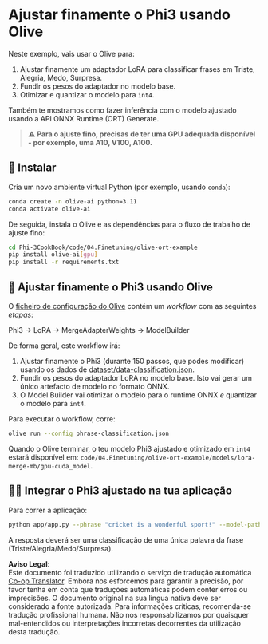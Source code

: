 <!--
CO_OP_TRANSLATOR_METADATA:
{
  "original_hash": "4164123a700fecd535d850f09506d72a",
  "translation_date": "2025-07-16T16:25:44+00:00",
  "source_file": "code/04.Finetuning/olive-ort-example/README.md",
  "language_code": "pt"
}
-->
# Ajustar finamente o Phi3 usando Olive

Neste exemplo, vais usar o Olive para:

1. Ajustar finamente um adaptador LoRA para classificar frases em Triste, Alegria, Medo, Surpresa.  
1. Fundir os pesos do adaptador no modelo base.  
1. Otimizar e quantizar o modelo para `int4`.  

Também te mostramos como fazer inferência com o modelo ajustado usando a API ONNX Runtime (ORT) Generate.

> **⚠️ Para o ajuste fino, precisas de ter uma GPU adequada disponível - por exemplo, uma A10, V100, A100.**

## 💾 Instalar

Cria um novo ambiente virtual Python (por exemplo, usando `conda`):

```bash
conda create -n olive-ai python=3.11
conda activate olive-ai
```

De seguida, instala o Olive e as dependências para o fluxo de trabalho de ajuste fino:

```bash
cd Phi-3CookBook/code/04.Finetuning/olive-ort-example
pip install olive-ai[gpu]
pip install -r requirements.txt
```

## 🧪 Ajustar finamente o Phi3 usando Olive  
O [ficheiro de configuração do Olive](../../../../../code/04.Finetuning/olive-ort-example/phrase-classification.json) contém um *workflow* com as seguintes *etapas*:

Phi3 -> LoRA -> MergeAdapterWeights -> ModelBuilder

De forma geral, este workflow irá:

1. Ajustar finamente o Phi3 (durante 150 passos, que podes modificar) usando os dados de [dataset/data-classification.json](../../../../../code/04.Finetuning/olive-ort-example/dataset/dataset-classification.json).  
1. Fundir os pesos do adaptador LoRA no modelo base. Isto vai gerar um único artefacto de modelo no formato ONNX.  
1. O Model Builder vai otimizar o modelo para o runtime ONNX *e* quantizar o modelo para `int4`.  

Para executar o workflow, corre:

```bash
olive run --config phrase-classification.json
```

Quando o Olive terminar, o teu modelo Phi3 ajustado e otimizado em `int4` estará disponível em: `code/04.Finetuning/olive-ort-example/models/lora-merge-mb/gpu-cuda_model`.

## 🧑‍💻 Integrar o Phi3 ajustado na tua aplicação

Para correr a aplicação:

```bash
python app/app.py --phrase "cricket is a wonderful sport!" --model-path models/lora-merge-mb/gpu-cuda_model
```

A resposta deverá ser uma classificação de uma única palavra da frase (Triste/Alegria/Medo/Surpresa).

**Aviso Legal**:  
Este documento foi traduzido utilizando o serviço de tradução automática [Co-op Translator](https://github.com/Azure/co-op-translator). Embora nos esforcemos para garantir a precisão, por favor tenha em conta que traduções automáticas podem conter erros ou imprecisões. O documento original na sua língua nativa deve ser considerado a fonte autorizada. Para informações críticas, recomenda-se tradução profissional humana. Não nos responsabilizamos por quaisquer mal-entendidos ou interpretações incorretas decorrentes da utilização desta tradução.